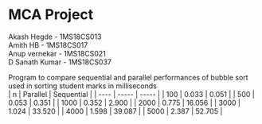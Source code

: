 <h1><strong>MCA Project  <br /></strong></h1>
Akash Hegde     - 1MS18CS013 <br />
Amith HB        - 1MS18CS017<br />
Anup vernekar   - 1MS18CS021<br />
D Sanath Kumar  - 1MS18CS037<br />

Program to compare sequential and parallel performances of bubble sort used in sorting student marks in milliseconds <br />
| n | Parallel | Sequential |
| ---- | ----- | ----- |
| 100 | 0.033 | 0.051 |
| 500 | 0.053 | 0.351 |
| 1000 | 0.352 | 2.900 |
| 2000 | 0.775 | 16.056 |
| 3000 | 1.024 | 33.520 |
| 4000 | 1.598 | 39.087 |
| 5000 | 2.387 | 52.705 |
